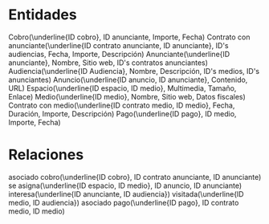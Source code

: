# Entidades

Cobro(\underline{ID cobro}, ID anunciante, Importe, Fecha)
Contrato con anunciante(\underline{ID contrato anunciante, ID anunciante}, ID's audiencias, Fecha, Importe, Descripción)
Anunciante(\underline{ID anunciante}, Nombre, Sitio web, ID's contratos anunciantes)
Audiencia(\underline{ID Audiencia}, Nombre, Descripción, ID's medios, ID's anunciantes)
Anuncio(\underline{ID anuncio, ID anunciante}, Contenido, URL)
Espacio(\underline{ID espacio, ID medio}, Multimedia, Tamaño, Enlace)
Medio(\underline{ID medio}, Nombre, Sitio web, Datos fiscales)
Contrato con medio(\underline{ID contrato medio, ID medio}, Fecha, Duración, Importe, Descripción)
Pago(\underline{ID pago}, ID medio, Importe, Fecha)

# Relaciones

asociado cobro(\underline{ID cobro}, ID contrato anunciante, ID anunciante)
se asigna(\underline{ID espacio, ID medio}, ID anuncio, ID anunciante)
interesa(\underline{ID anunciante, ID audiencia})
visitada(\underline{ID medio, ID audiencia})
asociado pago(\underline{ID pago}, ID contrato medio, ID medio)

